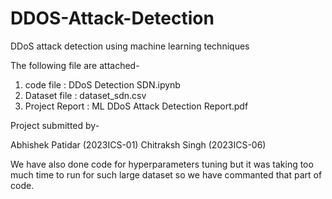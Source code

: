 # DDOS-Attack-Detection
DDoS attack detection using machine learning techniques

The following file are attached-

1. code file : DDoS Detection SDN.ipynb
2. Dataset file : dataset_sdn.csv
3. Project Report : ML DDoS Attack Detection Report.pdf


Project submitted by-

Abhishek Patidar (2023ICS-01)
Chitraksh Singh (2023ICS-06)


We have also done code for hyperparameters tuning but it was taking too much time to run for such large dataset so we have commanted that part of code.


